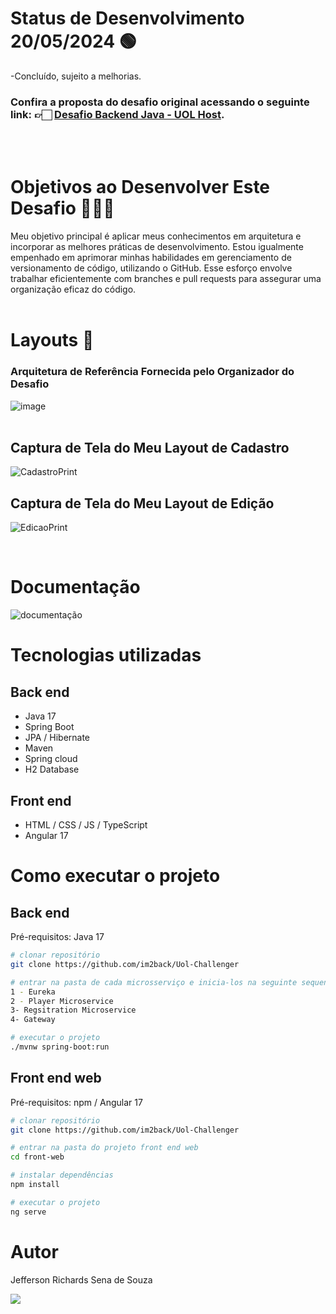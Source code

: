 # Status de Desenvolvimento 20/05/2024 🟢  
-Concluído, sujeito a melhorias.
### Confira a proposta do desafio original acessando o seguinte link: 👉🏻 <a href="https://github.com/uolhost/test-backEnd-Java">Desafio Backend Java - UOL Host</a>.
<br><br>
# Objetivos ao Desenvolver Este Desafio 🏋🏻‍♀️
Meu objetivo principal é aplicar meus conhecimentos em arquitetura e incorporar as melhores práticas de desenvolvimento. Estou igualmente empenhado em aprimorar minhas habilidades em gerenciamento de versionamento de código, utilizando o GitHub. Esse esforço envolve trabalhar eficientemente com branches e pull requests para assegurar uma organização eficaz do código.
<br><br>
# Layouts 📱
### Arquitetura de Referência Fornecida pelo Organizador do Desafio
![image](https://github.com/im2back/Uol-Challenger/assets/117541466/6843832e-bee6-4685-af40-46c561a28485)
<br><br>

## Captura de Tela do Meu Layout de Cadastro
![CadastroPrint](https://github.com/im2back/Uol-Challenger/assets/117541466/c60d31d1-4cf7-4188-986d-544e4a33d850)

## Captura de Tela do Meu Layout de Edição
![EdicaoPrint](https://github.com/im2back/Uol-Challenger/assets/117541466/c4bd720a-2a11-48f0-bc78-833119fc6fa8)

<br>

# Documentação
![documentação](https://github.com/im2back/Uol-Challenger/assets/117541466/dbbc1e5c-2993-4d4e-a168-c69cf08349c7)


# Tecnologias utilizadas
## Back end
- Java 17
- Spring Boot
- JPA / Hibernate
- Maven
- Spring cloud
- H2 Database
## Front end
- HTML / CSS / JS / TypeScript
- Angular 17
# Como executar o projeto

## Back end
Pré-requisitos: Java 17

```bash
# clonar repositório
git clone https://github.com/im2back/Uol-Challenger

# entrar na pasta de cada microsserviço e inicia-los na seguinte sequencia :
1 - Eureka
2 - Player Microservice
3- Regsitration Microservice
4- Gateway

# executar o projeto
./mvnw spring-boot:run
```

## Front end web
Pré-requisitos: npm / Angular 17

```bash
# clonar repositório
git clone https://github.com/im2back/Uol-Challenger

# entrar na pasta do projeto front end web
cd front-web

# instalar dependências
npm install

# executar o projeto
ng serve
```

# Autor

Jefferson Richards Sena de Souza

<a href="https://www.linkedin.com/in/jefferson-richards-sena-de-souza-4110a3222/" target="_blank"><img loading="lazy" src="https://img.shields.io/badge/-LinkedIn-%230077B5?style=flat&logo=linkedin&logoColor=white" target="_blank"></a>
